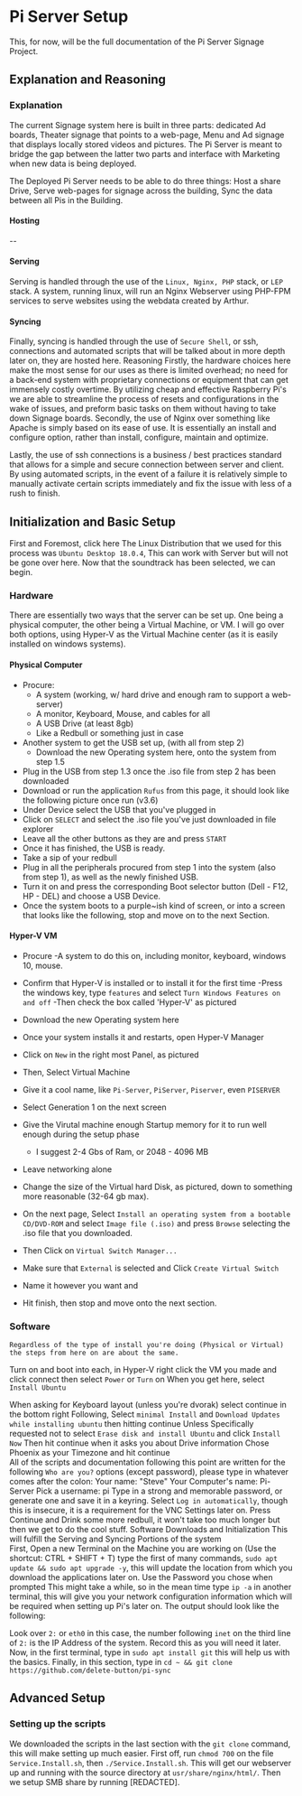 # Pi Server Setup

This, for now, will be the full documentation of the Pi Server Signage Project. 

## Explanation and Reasoning

### Explanation

The current Signage system here is built in three parts: dedicated Ad boards, Theater signage that points to a web-page, Menu and Ad signage that displays locally stored videos and pictures. 
The Pi Server is meant to bridge the gap between the latter two parts and interface with Marketing when new data is being deployed. 

The Deployed Pi Server needs to be able to do three things: Host a share Drive, Serve web-pages for signage across the building, Sync the data between all Pis in the Building.

#### Hosting
--
#### Serving

Serving is handled through the use of the `Linux, Nginx, PHP` stack, or `LEP` stack. A system, running linux, will run an Nginx Webserver using PHP-FPM services to serve websites using the webdata created by Arthur. 
#### Syncing
Finally, syncing is handled through the use of `Secure Shell`, or ssh, connections and automated scripts that will be talked about in more depth later on, they are hosted here.
Reasoning
Firstly, the hardware choices here make the most sense for our uses as there is limited overhead; no need for a back-end system with proprietary connections or equipment that can get immensely costly overtime. By utilizing cheap and effective Raspberry Pi's we are able to streamline the process of resets and configurations in the wake of issues, and preform basic tasks on them without having to take down Signage boards. 
Secondly, the use of Nginx over something like Apache is simply based on its ease of use. It is essentially an install and configure option, rather than install, configure, maintain and optimize. 

Lastly, the use of ssh connections is a business / best practices standard that allows for a simple and secure connection between server and client. By using automated scripts, in the event of a failure it is relatively simple to manually activate certain scripts immediately and fix the issue with less of a rush to finish. 

## Initialization and Basic Setup

First and Foremost, click here
The Linux Distribution that we used for this process was `Ubuntu Desktop 18.0.4`, This can work with Server but will not be gone over here. 
Now that the soundtrack has been selected, we can begin.

### Hardware

There are essentially two ways that the server can be set up. One being a physical computer, the other being a Virtual Machine, or VM. I will go over both options, using Hyper-V as the Virtual Machine center (as it is easily installed on windows systems).
#### Physical Computer
- Procure:
    - A system (working, w/ hard drive and enough ram to support a web-server)
    - A monitor, Keyboard, Mouse, and cables for all
    - A USB Drive (at least 8gb)
    - Like a Redbull or something just in case
- Another system to get the USB set up, (with all from step 2)
    - Download the new Operating system here, onto the system from step 1.5
- Plug in the USB from step 1.3 once the .iso file from step 2 has been downloaded
- Download or run the application `Rufus` from this page, it should look like the following picture once run (v3.6)
- Under Device select the USB that you've plugged in
- Click on `SELECT` and select the .iso file you've just downloaded in file explorer
- Leave all the other buttons as they are and press `START`
- Once it has finished, the USB is ready. 
- Take a sip of your redbull
- Plug in all the peripherals procured from step 1 into the system (also from step 1), as well as the newly finished USB. 
- Turn it on and press the corresponding Boot selector button (Dell - F12, HP - DEL) and choose a USB Device. 
- Once the system boots to a purple~ish kind of screen, or into a screen that looks like the following, stop and move on to the next Section.

#### Hyper-V VM
- Procure 
    -A system to do this on, including monitor, keyboard, windows 10, mouse. 
- Confirm that Hyper-V is installed or to install it for the first time
    -Press the windows key, type `features` and select `Turn Windows Features on and off`
    -Then check the box called 'Hyper-V' as pictured

- Download the new Operating system here
- Once your system installs it and restarts, open Hyper-V Manager
- Click on `New` in the right most Panel, as pictured
- Then, Select Virtual Machine
- Give it a cool name, like `Pi-Server`, `PiServer`, `Piserver`, even `PISERVER`
- Select Generation 1 on the next screen
- Give the Virutal machine enough Startup memory for it to run well enough during the setup phase
    - I suggest 2-4 Gbs of Ram, or 2048 - 4096 MB
- Leave networking alone
- Change the size of the Virtual hard Disk, as pictured, down to something more reasonable (32-64 gb max).
- On the next page, Select `Install an operating system from a bootable CD/DVD-ROM` and select `Image file (.iso)` and press `Browse` selecting the .iso file that you downloaded.
- Then Click on `Virtual Switch Manager...`
- Make sure that `External` is selected and Click `Create Virtual Switch`
- Name it however you want and 
- Hit finish, then stop and move onto the next section.

### Software
    Regardless of the type of install you're doing (Physical or Virtual) the steps from here on are about the same. 
Turn on and boot into each, in Hyper-V right click the VM you made and click connect then select `Power` or `Turn` on 
When you get here, select `Install Ubuntu`

When asking for Keyboard layout (unless you're dvorak) select continue in the bottom right
Following, Select `minimal Install` and `Download Updates while installing ubuntu` then hitting continue
Unless Specifically requested not to select `Erase disk and install Ubuntu` and click `Install Now`
Then hit continue when it asks you about Drive information
Chose Phoenix as your Timezone and hit continue    
All of the scripts and documentation following this point are written for the following `Who are you?` options (except password), please type in whatever comes after the colon:
Your name: "Steve"
Your Computer's name: Pi-Server
Pick a username: pi
Type in a strong and memorable password, or generate one and save it in a keyring.
Select `Log in automatically`, though this is insecure, it is a requirement for the VNC Settings later on.
Press Continue and Drink some more redbull, it won't take too much longer but then we get to do the cool stuff. 
Software Downloads and Initialization 
This will fulfill the Serving and Syncing Portions of the system  
First, Open a new Terminal on the Machine you are working on (Use the shortcut: CTRL + SHIFT + T)
type the first of many commands, `sudo apt update && sudo apt upgrade -y`, this will update the location from which you download the applications later on. 
Use the Password you chose when prompted
This might take a while, so in the mean time type `ip -a` in another terminal, this will give you your network configuration information which will be required when setting up Pi's later on. The output should look like the following:

Look over `2:` or `eth0` in this case, the number following `inet` on the third line of `2:` is the IP Address of the system. Record this as you will need it later.
Now, in the first terminal, type in `sudo apt install git` this will help us with the basics.
Finally, in this section, type in `cd ~ && git clone https://github.com/delete-button/pi-sync`
## Advanced Setup 

### Setting up the scripts

We downloaded the scripts in the last section with the `git clone` command, this will make setting up much easier. First off, run `chmod 700` on the file `Service.Install.sh`, then `./Service.Install.sh`. 
This will get our webserver up and running with the source directory at `usr/share/nginx/html/`. 
Then we setup SMB share by running [REDACTED].  
